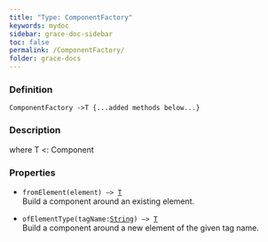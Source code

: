 ```yaml
---
title: "Type: ComponentFactory"
keywords: mydoc
sidebar: grace-doc-sidebar
toc: false
permalink: /ComponentFactory/
folder: grace-docs
---
```


### Definition
`ComponentFactory ->T {...added methods below...}`

### Description
where T <: Component

### Properties
- `fromElement(element) —> `[`T`]({{site.baseurl}}/404)  
Build a component around an existing element.
  
- `ofElementType(tagName:`[`String`]({{site.baseurl}}/404)`) —> `[`T`]({{site.baseurl}}/404)  
Build a component around a new element of the given tag name.
  
